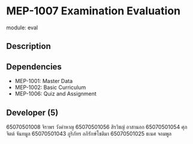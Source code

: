 # MEP-1007 Examination Evaluation

module: eval

## Description

## Dependencies
- MEP-1001: Master Data
- MEP-1002: Basic Curriculum
- MEP-1006: Quiz and Assignment

## Developer (5)
65070501008 จิราพร วังคำหาญ
65070501056 สิรวิชญ์ อาสานอก
65070501054 ศุภจิตต์ จันทมูล
65070501043 ภูริภัทร อภิรักษ์โชติมา
65070501025 ธเนศ จอมพูล